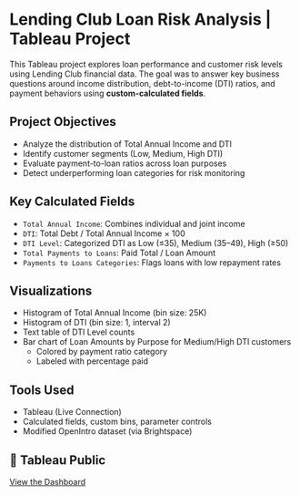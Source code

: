 # Lending Club Loan Risk Analysis | Tableau Project

This Tableau project explores loan performance and customer risk levels using Lending Club financial data. The goal was to answer key business questions around income distribution, debt-to-income (DTI) ratios, and payment behaviors using **custom-calculated fields**.

## Project Objectives
- Analyze the distribution of Total Annual Income and DTI
- Identify customer segments (Low, Medium, High DTI)
- Evaluate payment-to-loan ratios across loan purposes
- Detect underperforming loan categories for risk monitoring

## Key Calculated Fields
- `Total Annual Income`: Combines individual and joint income
- `DTI`: Total Debt / Total Annual Income × 100
- `DTI Level`: Categorized DTI as Low (≤35), Medium (35–49), High (≥50)
- `Total Payments to Loans`: Paid Total / Loan Amount
- `Payments to Loans Categories`: Flags loans with low repayment rates

## Visualizations
- Histogram of Total Annual Income (bin size: 25K)
- Histogram of DTI (bin size: 1, interval 2)
- Text table of DTI Level counts
- Bar chart of Loan Amounts by Purpose for Medium/High DTI customers
  - Colored by payment ratio category
  - Labeled with percentage paid

## Tools Used
- Tableau (Live Connection)
- Calculated fields, custom bins, parameter controls
- Modified OpenIntro dataset (via Brightspace)

## 🔗 Tableau Public
[View the Dashboard](https://public.tableau.com/app/profile/jessica.meza.perez/viz/lendingclubloanriskanalysis/Chart4?publish=yes)
